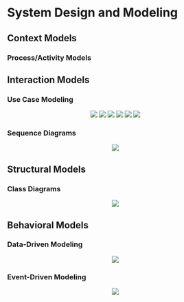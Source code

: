 # System Design and Modeling #

## Context Models ##
### Process/Activity Models ###

## Interaction Models ##
### Use Case Modeling ###
<p align=center>
  <img src="https://user-images.githubusercontent.com/127315639/232918827-3f7ceca2-83ab-4ea0-af82-873732024c5d.png"/>
  <img src="https://user-images.githubusercontent.com/127315639/232918772-1173ae10-fe49-4191-b94b-baf4069006ac.png"/>
  <img src="https://user-images.githubusercontent.com/127315639/232918887-09864afc-b3d3-4e28-942d-38929e42a6c2.png"/>
  <img src="https://user-images.githubusercontent.com/127315639/232918415-0e4418dd-281d-4215-8034-ca54ba19738c.png"/>
  <img src="https://user-images.githubusercontent.com/127315639/232918963-cf609f73-7244-4aeb-ac2f-f07baa0c46d0.png"/>
  <img src="https://user-images.githubusercontent.com/127315639/232918982-e113b660-63e0-49d6-90f5-4e27395f74ef.png"/>
</p>

### Sequence Diagrams ###
<p align=center>
  <img src="https://user-images.githubusercontent.com/127315639/232870346-2964b9da-221e-4b60-a11c-41950250927a.png"/>
</p>

## Structural Models ##
### Class Diagrams ###
<p align=center>
  <img src="https://user-images.githubusercontent.com/127315639/232919600-44c5b8b1-dc82-4445-80d1-79536b297b19.png"/>
</p>

## Behavioral Models ##
### Data-Driven Modeling ###
<p align=center>
  <img src="https://user-images.githubusercontent.com/127315639/232869599-0161f50b-6cea-4523-9ac6-e1dabb83f5a3.png"/>
</p>

### Event-Driven Modeling ###
<p align=center>
  <img src="https://user-images.githubusercontent.com/127315639/232869826-cb41b547-a5b1-4863-91ed-39906ba003f8.png"/>
</p>

